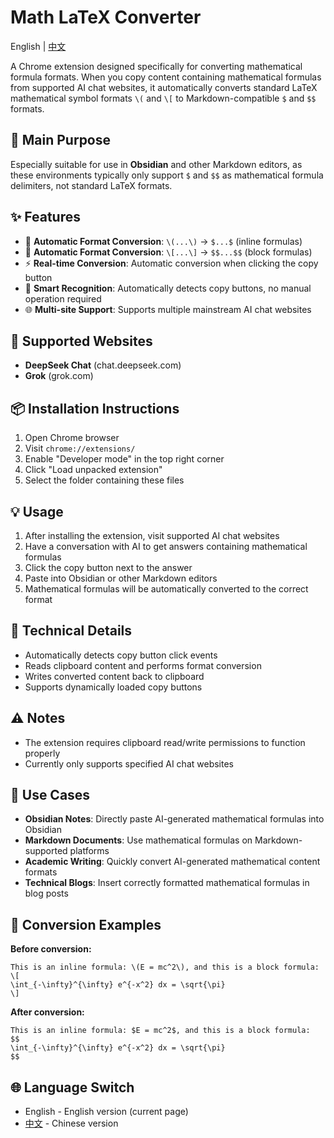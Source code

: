 # Math LaTeX Converter

English | [中文](README.md)

A Chrome extension designed specifically for converting mathematical formula formats. When you copy content containing mathematical formulas from supported AI chat websites, it automatically converts standard LaTeX mathematical symbol formats `\(` and `\[` to Markdown-compatible `$` and `$$` formats.

## 🎯 Main Purpose

Especially suitable for use in **Obsidian** and other Markdown editors, as these environments typically only support `$` and `$$` as mathematical formula delimiters, not standard LaTeX formats.

## ✨ Features

- 🔄 **Automatic Format Conversion**: `\(...\)` → `$...$` (inline formulas)
- 🔄 **Automatic Format Conversion**: `\[...\]` → `$$...$$` (block formulas)
- ⚡ **Real-time Conversion**: Automatic conversion when clicking the copy button
- 🎯 **Smart Recognition**: Automatically detects copy buttons, no manual operation required
- 🌐 **Multi-site Support**: Supports multiple mainstream AI chat websites

## 🚀 Supported Websites

- **DeepSeek Chat** (chat.deepseek.com)
- **Grok** (grok.com)

## 📦 Installation Instructions

1. Open Chrome browser
2. Visit `chrome://extensions/`
3. Enable "Developer mode" in the top right corner
4. Click "Load unpacked extension"
5. Select the folder containing these files

## 💡 Usage

1. After installing the extension, visit supported AI chat websites
2. Have a conversation with AI to get answers containing mathematical formulas
3. Click the copy button next to the answer
4. Paste into Obsidian or other Markdown editors
5. Mathematical formulas will be automatically converted to the correct format

## 🔧 Technical Details

- Automatically detects copy button click events
- Reads clipboard content and performs format conversion
- Writes converted content back to clipboard
- Supports dynamically loaded copy buttons

## ⚠️ Notes

- The extension requires clipboard read/write permissions to function properly
- Currently only supports specified AI chat websites

## 🎯 Use Cases

- **Obsidian Notes**: Directly paste AI-generated mathematical formulas into Obsidian
- **Markdown Documents**: Use mathematical formulas on Markdown-supported platforms
- **Academic Writing**: Quickly convert AI-generated mathematical content formats
- **Technical Blogs**: Insert correctly formatted mathematical formulas in blog posts

## 🔄 Conversion Examples

**Before conversion:**
```
This is an inline formula: \(E = mc^2\), and this is a block formula:
\[
\int_{-\infty}^{\infty} e^{-x^2} dx = \sqrt{\pi}
\]
```

**After conversion:**
```
This is an inline formula: $E = mc^2$, and this is a block formula:
$$
\int_{-\infty}^{\infty} e^{-x^2} dx = \sqrt{\pi}
$$
```

## 🌐 Language Switch

- English - English version (current page)
- [中文](README.md) - Chinese version 